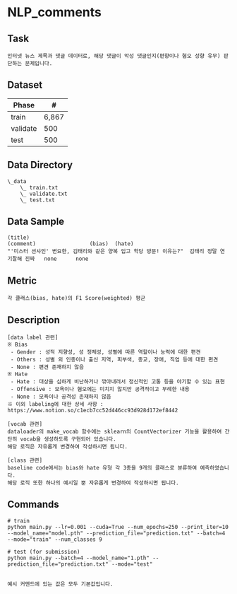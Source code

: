 # NLP_comments

## Task
```
인터넷 뉴스 제목과 댓글 데이터로, 해당 댓글이 악성 댓글인지(편향이나 혐오 성향 유무) 판단하는 문제입니다.
```

## Dataset
| Phase | # |
| - | - |
| train | 6,867 |
| validate | 500 |
| test | 500 |

## Data Directory
```
\_data
    \_ train.txt
    \_ validate.txt
    \_ test.txt
```


## Data Sample
```
(title)                                                            (comment)                 (bias)  (hate)
"'미스터 션샤인' 변요한, 김태리와 같은 양복 입고 학당 방문! 이유는?"	김태리 정말 연기잘해 진짜   none	   none
```


## Metric
```
각 클래스(bias, hate)의 F1 Score(weighted) 평균
```


## Description
```
[data label 관련]
※ Bias
 - Gender : 성적 지향성, 성 정체성, 성별에 따른 역할이나 능력에 대한 편견
 - Others : 성별 외 인종이나 출신 지역, 피부색, 종교, 장애, 직업 등에 대한 편견
 - None : 편견 존재하지 않음
※ Hate
 - Hate : 대상을 심하게 비난하거나 깎아내려서 정신적인 고통 등을 야기할 수 있는 표현
 - Offensive : 모욕이나 혐오에는 미치지 않지만 공격적이고 무례한 내용
 - None : 모욕이나 공격성 존재하지 않음
※ 이외 labeling에 대한 상세 사항 : https://www.notion.so/c1ecb7cc52d446cc93d928d172ef8442

[vocab 관련]
dataloader의 make_vocab 함수에는 sklearn의 CountVectorizer 기능을 활용하여 간단히 vocab을 생성하도록 구현되어 있습니다.
해당 로직은 자유롭게 변경하여 작성하시면 됩니다.

[class 관련]
baseline code에서는 bias와 hate 유형 각 3종을 9개의 클래스로 분류하여 예측하였습니다.
해당 로직 또한 하나의 예시일 뿐 자유롭게 변경하여 작성하시면 됩니다.
```


## Commands
```
# train
python main.py --lr=0.001 --cuda=True --num_epochs=250 --print_iter=10 --model_name="model.pth" --prediction_file="prediction.txt" --batch=4 --mode="train" --num_classes 9

# test (for submission)
python main.py --batch=4 --model_name="1.pth" --prediction_file="prediction.txt" --mode="test" 


예시 커맨드에 있는 값은 모두 기본값입니다.
```
